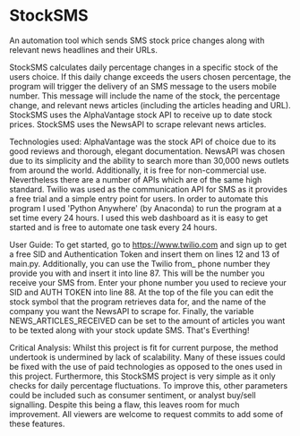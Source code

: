 # StockSMS
An automation tool which sends SMS stock price changes along with relevant news headlines and their URLs.

StockSMS calculates daily percentage changes in a specific stock of the users choice. If this daily change exceeds the users chosen percentage, the program will trigger the delivery of an SMS message to the users mobile number. This message will include the name of the stock, the percentage change, and relevant news articles (including the articles heading and URL).
StockSMS uses the AlphaVantage stock API to receive up to date stock prices.
StockSMS uses the NewsAPI to scrape relevant news articles.

Technologies used:
AlphaVantage was the stock API of choice due to its good reviews and thorough, elegant documentation.
NewsAPI was chosen due to its simplicity and the ability to search more than 30,000 news outlets from around the world. Additionally, it is free for non-commercial use. Nevertheless there are a number of APIs which are of the same high standard.
Twilio was used as the communication API for SMS as it provides a free trial and a simple entry point for users.
In order to automate this program I used 'Python Anywhere' (by Anaconda) to run the program at a set time every 24 hours. I used this web dashboard as it is easy to get started and is free to automate one task every 24 hours.

User Guide:
To get started, go to https://www.twilio.com and sign up to get a free SID and Authentication Token and insert them on lines 12 and 13 of main.py. Additionally, you can use the Twilio from_ phone number they provide you with and insert it into line 87. This will be the number you receive your SMS from. Enter your phone number you used to recieve your SID and AUTH TOKEN into line 88.
At the top of the file you can edit the stock symbol that the program retrieves data for, and the name of the company you want the NewsAPI to scrape for. Finally, the variable NEWS_ARTICLES_RECEIVED can be set to the amount of articles you want to be texted along with your stock update SMS.
That's Everthing!

Critical Analysis:
Whilst this project is fit for current purpose, the method undertook is undermined by lack of scalability. Many of these issues could be fixed with the use of paid technologies as opposed to the ones used in this project. 
Furthermore, this StockSMS project is very simple as it only checks for daily percentage fluctuations. To improve this, other parameters could be included such as consumer sentiment, or analyst buy/sell signalling. Despite this being a flaw, this leaves room for much improvement. All viewers are welcome to request commits to add some of these features.
